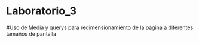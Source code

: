 # Laboratorio_3

#Uso de Media y querys para redimensionamiento de la página a diferentes tamaños de pantalla
